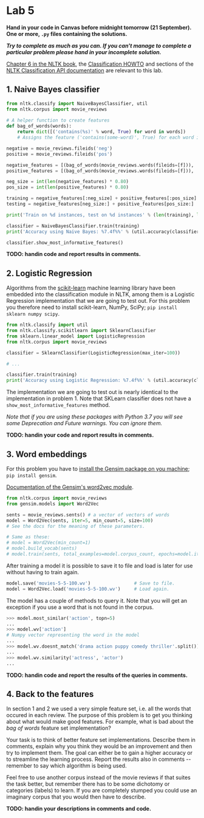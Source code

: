 # Lab 5

**Hand in your code in Canvas before midnight tomorrow (21 September). One or more, `.py` files containing the solutions.**

**_Try to complete as much as you can. If you can't manage to complete a particular problem please hand in your incomplete solution._**

[Chapter 6 in the NLTK book](https://www.nltk.org/book/ch06.htmll), the [Classification HOWTO](http://www.nltk.org/howto/classify.html) and sections of the [NLTK Classification API documentation](https://www.nltk.org/api/nltk.classify.html) are relevant to this lab.

## 1. Naive Bayes classifier

```python
from nltk.classify import NaiveBayesClassifier, util
from nltk.corpus import movie_reviews
 
# A helper function to create features
def bag_of_words(words):
    return dict([('contains(%s)' % word, True) for word in words])
    # Assigns the feature ('contains(some-word)', True) for each word in the review to the review type (good/bad)

negative = movie_reviews.fileids('neg')
positive = movie_reviews.fileids('pos')

negative_features = [(bag_of_words(movie_reviews.words(fileids=[f])), 'bad') for f in negative]
positive_features = [(bag_of_words(movie_reviews.words(fileids=[f])), 'good') for f in positive]

neg_size = int(len(negative_features) * 0.80)
pos_size = int(len(positive_features) * 0.80)

training = negative_features[:neg_size] + positive_features[:pos_size]
testing = negative_features[neg_size:] + positive_features[pos_size:]

print('Train on %d instances, test on %d instances' % (len(training), len(testing)))

classifier = NaiveBayesClassifier.train(training)
print('Accuracy using Naive Bayes: %7.4f%%' % (util.accuracy(classifier, testing) * 100))

classifier.show_most_informative_features()
```

**TODO: handin code and report results in comments.**

## 2. Logistic Regression

Algorithms from the [scikit-learn](http://scikit-learn.org/stable/) machine learning library have been embedded into the classification module in NLTK, among them is a Logistic Regression implementation that we are going to test out. For this problem you therefore need to install scikit-learn, NumPy, SciPy; `pip install sklearn numpy scipy`.


```python
from nltk.classify import util
from nltk.classify.scikitlearn import SklearnClassifier
from sklearn.linear_model import LogisticRegression
from nltk.corpus import movie_reviews

classifier = SklearnClassifier(LogisticRegression(max_iter=100))

# ...

classifier.train(training)
print('Accuracy using Logistic Regression: %7.4f%%' % (util.accuracy(classifier, testing) * 100))
```

The implementation we are going to test out is nearly identical to the implementation in problem 1. Note that SKLearn classifier does not have a `show_most_informative_features` method.

_Note that if you are using these packages with Python 3.7 you will see some Deprecation and Future warnings. You can ignore them._

**TODO: handin your code and report results in comments.**

## 3. Word embeddings

For this problem you have to [install the Gensim package on you machine](https://radimrehurek.com/gensim/install.html); `pip install gensim`.

[Documentation of the Gensim's word2vec module](https://radimrehurek.com/gensim/models/word2vec.html).

```python
from nltk.corpus import movie_reviews
from gensim.models import Word2Vec

sents = movie_reviews.sents() # a vector of vectors of words
model = Word2Vec(sents, iter=5, min_count=5, size=100)
# See the docs for the meaning of these parameters.

# Same as these:
# model = Word2Vec(min_count=1)
# model.build_vocab(sents)
# model.train(sents, total_examples=model.corpus_count, epochs=model.iter)
```

After training a model it is possible to save it to file and load is later for use without having to train again.

```python
model.save('movies-5-5-100.wv')                # Save to file.
model = Word2Vec.load('movies-5-5-100.wv')     # Load again.
```

The model has a couple of methods to query it. Note that you will get an exception if you use a word that is not found in the corpus.

```python
>>> model.most_similar('action', topn=5)
...
>>> model.wv['action']
# Numpy vector representing the word in the model
...
>>> model.wv.doesnt_match('drama action puppy comedy thriller'.split())
...
>>> model.wv.similarity('actress', 'actor')
...
```


**TODO: handin code and report the results of the queries in comments.**

## 4. Back to the features

In section 1 and 2 we used a very simple feature set, i.e. all the words that occured in each review. The purpose of this problem is to get you thinking about what would make good features. For example, what is bad about the _bag of words_ feature set implementation?

Your task is to think of better feature set implementations. Describe them in comments, explain why you think they would be an improvement and then try to implement them. The goal can either be to gain a higher accuracy or to streamline the learning process. Report the results also in comments -- remember to say which algorithm is being used.

Feel free to use another corpus instead of the movie reviews if that suites the task better, but remember there has to be some dichotomy or categories (labels) to learn. If you are completely stumped you could use an imaginary corpus that you would then have to describe.



**TODO: handin your descriptions in comments and code.**
